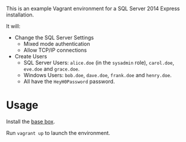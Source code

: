 This is an example Vagrant environment for a SQL Server 2014 Express installation.

It will:

* Change the SQL Server Settings
  * Mixed mode authentication
  * Allow TCP/IP connections
* Create Users
    * SQL Server Users: `alice.doe` (in the `sysadmin` role), `carol.doe`, `eve.doe` and `grace.doe`.
    * Windows Users: `bob.doe`, `dave.doe`, `frank.doe` and `henry.doe`.
    * All have the `HeyH0Password` password.


# Usage

Install the [base box](https://github.com/rgl/windows-2016-vagrant).

Run `vagrant up` to launch the environment.
